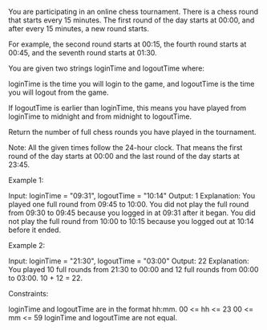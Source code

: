 You are participating in an online chess tournament. There is a chess round
that starts every 15 minutes. The first round of the day starts at 00:00, and
after every 15 minutes, a new round starts.


For example, the second round starts at 00:15, the fourth round starts at
00:45, and the seventh round starts at 01:30.


You are given two strings loginTime and logoutTime where:


loginTime is the time you will login to the game, and
logoutTime is the time you will logout from the game.


If logoutTime is earlier than loginTime, this means you have played from
loginTime to midnight and from midnight to logoutTime.

Return the number of full chess rounds you have played in the tournament.

Note: All the given times follow the 24-hour clock. That means the first
round of the day starts at 00:00 and the last round of the day starts at
23:45.


Example 1:


Input: loginTime = "09:31", logoutTime = "10:14"
Output: 1
Explanation: You played one full round from 09:45 to 10:00.
You did not play the full round from 09:30 to 09:45 because you logged in at
09:31 after it began.
You did not play the full round from 10:00 to 10:15 because you logged out at
10:14 before it ended.


Example 2:


Input: loginTime = "21:30", logoutTime = "03:00"
Output: 22
Explanation: You played 10 full rounds from 21:30 to 00:00 and 12 full rounds
from 00:00 to 03:00.
10 + 12 = 22.



Constraints:


loginTime and logoutTime are in the format hh:mm.
00 <= hh <= 23
00 <= mm <= 59
loginTime and logoutTime are not equal.





